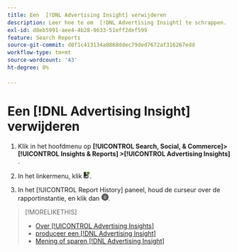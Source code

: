 ```yaml
---
title: Een  [!DNL Advertising Insight] verwijderen
description: Leer hoe te om  [!DNL Advertising Insight] te schrappen.
exl-id: d8eb5991-aee4-4b28-9633-51eff2def599
feature: Search Reports
source-git-commit: d0f1c413134a0868ddec79ded7672af316267edd
workflow-type: tm+mt
source-wordcount: '43'
ht-degree: 0%

---
```


# Een [!DNL Advertising Insight] verwijderen

1. Klik in het hoofdmenu op **[!UICONTROL Search, Social, & Commerce]> [!UICONTROL Insights & Reports] >[!UICONTROL Advertising Insights]** .

2. In het linkermenu, klik ![ Rapporten ](/help/search-social-commerce/assets/insight-reports.png " Rapporten ").

3. In het [!UICONTROL Report History] paneel, houd de curseur over de rapportinstantie, en klik dan ![ Schrapping ](/help/search-social-commerce/assets/insight-delete.png " Schrapping ").

>[!MORELIKETHIS]
>
>* [ Over [!UICONTROL Advertising Insights]](insight-about.md)
>* [ produceer een  [!DNL Advertising Insight]](insight-generate.md)
>* [ Mening of sparen  [!DNL Advertising Insight]](insight-view-save.md)
